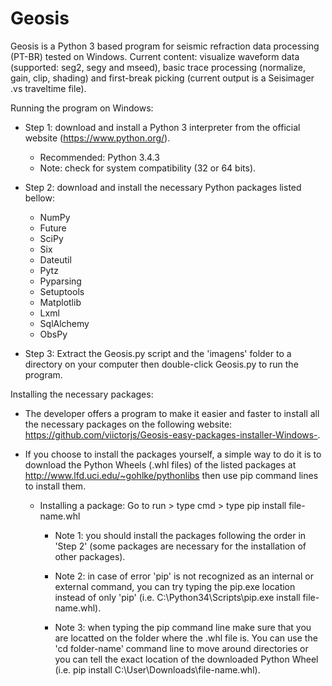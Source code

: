 # Geosis
Geosis is a Python 3 based program for seismic refraction data processing (PT-BR) tested on Windows.
Current content: visualize waveform data (supported: seg2, segy and mseed), basic trace processing (normalize, gain, clip, shading) and first-break picking (current output is a Seisimager .vs traveltime file).

Running the program on Windows:

 - Step 1: download and install a Python 3 interpreter from the official website (https://www.python.org/).
    - Recommended: Python 3.4.3
    - Note: check for system compatibility (32 or 64 bits).
    
 - Step 2: download and install the necessary Python packages listed bellow:
    - NumPy
    - Future
    - SciPy
    - Six
    - Dateutil
    - Pytz
    - Pyparsing
    - Setuptools
    - Matplotlib
    - Lxml
    - SqlAlchemy
    - ObsPy
    
- Step 3: Extract the Geosis.py script and the 'imagens' folder to a directory on your computer then double-click Geosis.py to run the program.
    
Installing the necessary packages:

- The developer offers a program to make it easier and faster to install all the necessary packages on the following website: https://github.com/viictorjs/Geosis-easy-packages-installer-Windows-. 
- If you choose to install the packages yourself, a simple way to do it is to download the Python Wheels (.whl files) of the listed packages at http://www.lfd.uci.edu/~gohlke/pythonlibs then use pip command lines to install them.
    
  - Installing a package: Go to run > type cmd > type pip install file-name.whl
    - Note 1: you should install the packages following the order in 'Step 2' (some packages are necessary for the installation of other packages). 
    
    - Note 2: in case of error 'pip' is not recognized as an internal or external command, you can try typing the pip.exe location instead of only 'pip' (i.e. C:\Python34\Scripts\pip.exe install file-name.whl).
      
    - Note 3: when typing the pip command line make sure that you are locatted on the folder where the .whl file is. You can use the 'cd folder-name' command line to move around directories or you can tell the exact location of the downloaded Python Wheel (i.e. pip install C:\User\Downloads\file-name.whl).
    



